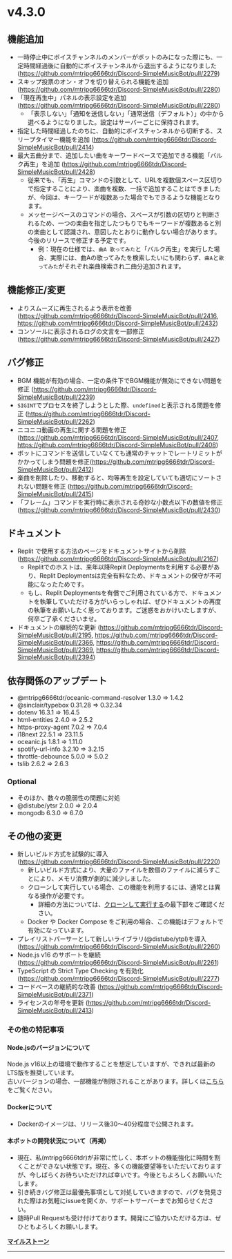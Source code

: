 # v4.3.0
## 機能追加
* 一時停止中にボイスチャンネルのメンバーがボットのみになった際にも、一定時間経過後に自動的にボイスチャンネルから退出するようになりました(https://github.com/mtripg6666tdr/Discord-SimpleMusicBot/pull/2279)
* スキップ投票のオン・オフを切り替えられる機能を追加 (https://github.com/mtripg6666tdr/Discord-SimpleMusicBot/pull/2280)
* 「現在再生中」パネルの表示設定を追加 (https://github.com/mtripg6666tdr/Discord-SimpleMusicBot/pull/2280)
  * 「表示しない」「通知を送信しない」「通常送信（デフォルト）」の中から選べるようになりました。設定はサーバーごとに保持されます。
* 指定した時間経過したのちに、自動的にボイスチャンネルから切断する、スリープタイマー機能を追加 (https://github.com/mtripg6666tdr/Discord-SimpleMusicBot/pull/2414)
* 最大五曲分まで、追加したい曲をキーワードベースで追加できる機能「バルク再生」を追加 (https://github.com/mtripg6666tdr/Discord-SimpleMusicBot/pull/2428)
  * 従来でも、「再生」コマンドの引数として、URLを複数個スペース区切りで指定することにより、楽曲を複数、一括で追加することはできましたが、今回は、キーワードが複数あった場合でもできるような機能となります。
  * メッセージベースのコマンドの場合、スペースが引数の区切りと判断されるため、一つの楽曲を指定したつもりでもキーワードが複数あると別の楽曲として認識され、意図したとおりに動作しない場合があります。今後のリリースで修正する予定です。
    * 例：現在の仕様では、`曲A 歌ってみた`と「バルク再生」を実行した場合、実際には、曲Aの歌ってみたを検索したいにも関わらず、`曲A`と`歌ってみた`がそれぞれ楽曲検索され二曲分追加されます。
## 機能修正/変更
* よりスムーズに再生されるよう表示を改善 (https://github.com/mtripg6666tdr/Discord-SimpleMusicBot/pull/2416, https://github.com/mtripg6666tdr/Discord-SimpleMusicBot/pull/2432)
* コンソールに表示されるログの文言を一部修正 (https://github.com/mtripg6666tdr/Discord-SimpleMusicBot/pull/2427)
## バグ修正
* BGM 機能が有効の場合、一定の条件下でBGM機能が無効にできない問題を修正 (https://github.com/mtripg6666tdr/Discord-SimpleMusicBot/pull/2239)
* `SIGINT`でプロセスを終了しようとした際、`undefined`と表示される問題を修正 (https://github.com/mtripg6666tdr/Discord-SimpleMusicBot/pull/2262)
* ニコニコ動画の再生に関する問題を修正(https://github.com/mtripg6666tdr/Discord-SimpleMusicBot/pull/2407, https://github.com/mtripg6666tdr/Discord-SimpleMusicBot/pull/2408)
* ボットにコマンドを送信していなくても通常のチャットでレートリミットがかかってしまう問題を修正(https://github.com/mtripg6666tdr/Discord-SimpleMusicBot/pull/2412)
* 楽曲を削除したり、移動すると、均等再生を設定していても適切にソートされない問題を修正 (https://github.com/mtripg6666tdr/Discord-SimpleMusicBot/pull/2415)
* 「フレーム」コマンドを実行時に表示される奇妙な小数点以下の数値を修正 (https://github.com/mtripg6666tdr/Discord-SimpleMusicBot/pull/2430)
## ドキュメント
* Replit で使用する方法のページをドキュメントサイトから削除 (https://github.com/mtripg6666tdr/Discord-SimpleMusicBot/pull/2167)
  * Replitでのホストは、来年以降Replit Deploymentsを利用する必要があり、Replit Deploymentsは完全有料なため、ドキュメントの保守が不可能になったためです。
  * もし、Replit Deploymentsを有償でご利用されている方で、ドキュメントを執筆していただける方がいらっしゃれば、ぜひドキュメントの再度の執筆をお願いしたく思っております。ご迷惑をおかけいたしますが、何卒ご了承くださいませ。
* ドキュメントの継続的な更新 (https://github.com/mtripg6666tdr/Discord-SimpleMusicBot/pull/2195, https://github.com/mtripg6666tdr/Discord-SimpleMusicBot/pull/2366, https://github.com/mtripg6666tdr/Discord-SimpleMusicBot/pull/2369, https://github.com/mtripg6666tdr/Discord-SimpleMusicBot/pull/2394)
## 依存関係のアップデート
* @mtripg6666tdr/oceanic-command-resolver 1.3.0 => 1.4.2
* @sinclair/typebox 0.31.28 => 0.32.34
* dotenv 16.3.1 => 16.4.5
* html-entities 2.4.0 => 2.5.2
* https-proxy-agent 7.0.2 => 7.0.4
* i18next 22.5.1 => 23.11.5
* oceanic.js 1.8.1 => 1.11.0
* spotify-url-info 3.2.10 => 3.2.15
* throttle-debounce 5.0.0 => 5.0.2
* tslib 2.6.2 => 2.6.3
### Optional
* そのほか、数々の脆弱性の問題に対処
* @distube/ytsr 2.0.0 => 2.0.4
* mongodb 6.3.0 => 6.7.0
## その他の変更
* 新しいビルド方式を試験的に導入 (https://github.com/mtripg6666tdr/Discord-SimpleMusicBot/pull/2220)
  * 新しいビルド方式により、大量のファイルを数個のファイルに減らすことにより、メモリ消費が劇的に減少しました。
  * クローンして実行している場合、この機能を利用するには、通常とは異なる操作が必要です。
    * 詳細の方法については、[クローンして実行する](http://web.usamyon.moe/Discord-SimpleMusicBot/docs/setup/installation/normal)の最下部をご確認ください。
  * Docker や Docker Compose をご利用の場合、この機能はデフォルトで有効になっています。
* プレイリストパーサーとして新しいライブラリ(@distube/ytpl)を導入(https://github.com/mtripg6666tdr/Discord-SimpleMusicBot/pull/2260)
* Node.js v16 のサポートを継続 (https://github.com/mtripg6666tdr/Discord-SimpleMusicBot/pull/2261)
* TypeScript の Strict Type Checking を有効化 (https://github.com/mtripg6666tdr/Discord-SimpleMusicBot/pull/2277)
* コードベースの継続的な改善 (https://github.com/mtripg6666tdr/Discord-SimpleMusicBot/pull/2371)
* ライセンスの年号を更新 (https://github.com/mtripg6666tdr/Discord-SimpleMusicBot/pull/2413)

### その他の特記事項
#### Node.jsのバージョンについて
Node.js v16以上の環境で動作することを想定していますが、できれば最新のLTS版を推奨しています。  
古いバージョンの場合、一部機能が制限されることがあります。詳しくは[こちら](https://web.usamyon.moe/Discord-SimpleMusicBot/docs/next/setup/support#nodejs%E3%81%AE%E3%83%90%E3%83%BC%E3%82%B8%E3%83%A7%E3%83%B3%E3%81%AB%E3%82%88%E3%82%8B%E6%A9%9F%E8%83%BD%E3%81%AE%E9%81%95%E3%81%84)をご覧ください。
#### Dockerについて
* Dockerのイメージは、リリース後30～40分程度で公開されます。
#### 本ボットの開発状況について（再掲）
* 現在、私(mtripg6666tdr)が非常に忙しく、本ボットの機能強化に時間を割くことができない状態です。現在、多くの機能要望等をいただいておりますが、今しばらくお待ちいただければ幸いです。今後ともよろしくお願いいたします。
* 引き続きバグ修正は最優先事項として対処していきますので、バグを発見された際はお気軽にissueを開くか、サポートサーバーまでお知らせください。
* 随時Pull Requestも受け付けております。開発にご協力いただける方は、ぜひともよろしくお願いします。

[**マイルストーン**](https://github.com/mtripg6666tdr/Discord-SimpleMusicBot/milestone/15?closed=1)

---
